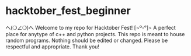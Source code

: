 # hacktober_fest_beginner
へ(❍∠❍)へ   Welcome to my repo for Hacktober Fest!  [¬º-°]¬
A perfect place for anytype of c++ and python projects.
This repo is meant to house random programs. Nothing
should be edited or changed.
Please be respectful and appropriate. Thank you!
